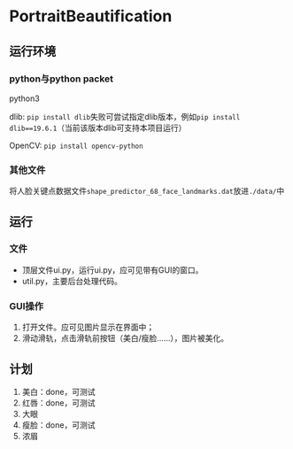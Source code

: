 # PortraitBeautification

## 运行环境

### python与python packet

python3

dlib: `pip install dlib`失败可尝试指定dlib版本，例如`pip install dlib==19.6.1`（当前该版本dlib可支持本项目运行）

OpenCV: `pip install opencv-python`

### 其他文件

将人脸关键点数据文件`shape_predictor_68_face_landmarks.dat`放进`./data/`中

## 运行

### 文件

- 顶层文件ui.py，运行ui.py，应可见带有GUI的窗口。
- util.py，主要后台处理代码。

### GUI操作

1. 打开文件。应可见图片显示在界面中；
2. 滑动滑轨，点击滑轨前按钮（美白/瘦脸……），图片被美化。

## 计划

1. 美白：done，可测试
2. 红唇：done，可测试
3. 大眼
4. 瘦脸：done，可测试
5. 浓眉
